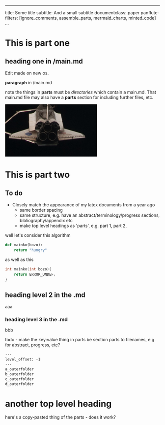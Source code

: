 
---
title: Some title
subtitle: And a small subtitle
documentclass: paper
panflute-filters: [ignore_comments, assemble_parts, mermaid_charts, minted_code]
...

# This is part one

## heading one in /main.md

Edit made on new os.

**paragraph** in /main.md

note the things in **parts** must be *directories* which contain a main.md. That main.md file may also have a **parts** section for including further files, etc.

![alt text](./spaceship.png)


# This is part two

## To do
- Closely match the appearance of my latex documents from a year ago
	- same border spacing
	- same structure, e.g. have an abstract/terminology/progress sections, bibliography/appendix etc
	- make top level headings as 'parts', e.g. part 1, part 2,


well let's consider this algorithm

```python
def mainko(bozo):
	return "hungry"
```


as well as this

```c
int mainko(int bozo){
	return ERROR_UNDEF;
}
```

## heading level 2 in the .md
aaa

### heading level 3 in the .md
bbb

todo - make the key:value thing in parts be section parts to filenames, e.g. for abstract, progress, etc?
``` parts
---
level_offset: -1
---
a_outerfolder
b_outerfolder
c_outerfolder
d_outerfolder
```

<!-- 
``` comment
hello this is an ignorable comment
``` -->

# another top level heading 

here's a copy-pasted thing of the parts - does it work?
<!-- 
``` parts
my_key_1: my_value_1
my_key_2: my_value_2
---
a_outerfolder
b_outerfolder
c_outerfolder
d_outerfolder
``` -->
